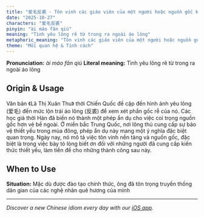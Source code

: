 ```yaml
---
title: "爱毛反裘 - Tôn vinh các giáo viên của một người hoặc nguồn gốc khiêm tốn"
date: "2025-10-27"
characters: "爱毛反裘"
pinyin: "ài máo fǎn qiú"
meaning: "Tình yêu lông rẽ từ trong ra ngoài áo lông"
metaphoric_meaning: "Tôn vinh các giáo viên của một người hoặc nguồn gốc khiêm tốn"
theme: "Mối quan hệ & Tính cách"
---
```


**Pronunciation:** *ài máo fǎn qiú*
**Literal meaning:** Tình yêu lông rẽ từ trong ra ngoài áo lông

## Origin & Usage

Văn bản 《Lã Thị Xuân Thu》 thời Chiến Quốc đề cập đến hình ảnh yêu lông (爱毛) đến mức lộn trái áo lông (反裘) để xem xét phần gốc rễ của nó. Các học giả thời Hán đã biến nó thành một phép ẩn dụ cho việc coi trọng nguồn gốc hơn vẻ bề ngoài. Ở miền bắc Trung Quốc, nơi lông thú cung cấp sự bảo vệ thiết yếu trong mùa đông, phép ẩn dụ này mang một ý nghĩa đặc biệt quan trọng. Ngày nay, nó mô tả việc tôn vinh nền tảng và nguồn gốc, đặc biệt là trong việc bày tỏ lòng biết ơn đối với những người đã cung cấp kiến thức thiết yếu, làm tiền đề cho những thành công sau này.

## When to Use

**Situation:** Mặc dù được đào tạo chính thức, ông đã tôn trọng truyền thống dân gian của các nghệ nhân quê hương của mình

---

*Discover a new Chinese idiom every day with our [iOS app](https://apps.apple.com/us/app/daily-chinese-idioms/id6740611324).*
